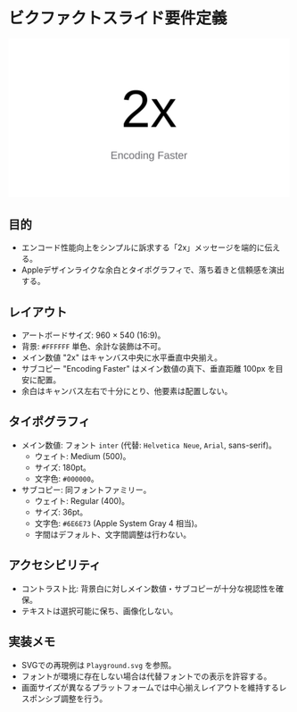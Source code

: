 # ビクファクトスライド要件定義

![Playgroundスライド参照](../Playground.svg)

## 目的
- エンコード性能向上をシンプルに訴求する「2x」メッセージを端的に伝える。
- Appleデザインライクな余白とタイポグラフィで、落ち着きと信頼感を演出する。

## レイアウト
- アートボードサイズ: 960 × 540 (16:9)。
- 背景: `#FFFFFF` 単色、余計な装飾は不可。
- メイン数値 "2x" はキャンバス中央に水平垂直中央揃え。
- サブコピー "Encoding Faster" はメイン数値の真下、垂直距離 100px を目安に配置。
- 余白はキャンバス左右で十分にとり、他要素は配置しない。

## タイポグラフィ
- メイン数値: フォント `inter` (代替: `Helvetica Neue`, `Arial`, sans-serif)。
  - ウェイト: Medium (500)。
  - サイズ: 180pt。
  - 文字色: `#000000`。
- サブコピー: 同フォントファミリー。
  - ウェイト: Regular (400)。
  - サイズ: 36pt。
  - 文字色: `#6E6E73` (Apple System Gray 4 相当)。
  - 字間はデフォルト、文字間調整は行わない。

## アクセシビリティ
- コントラスト比: 背景白に対しメイン数値・サブコピーが十分な視認性を確保。
- テキストは選択可能に保ち、画像化しない。

## 実装メモ
- SVGでの再現例は `Playground.svg` を参照。
- フォントが環境に存在しない場合は代替フォントでの表示を許容する。
- 画面サイズが異なるプラットフォームでは中心揃えレイアウトを維持するレスポンシブ調整を行う。
